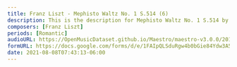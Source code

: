 ```yaml
---
title: Franz Liszt - Mephisto Waltz No. 1 S.514 (6)
description: This is the description for Mephisto Waltz No. 1 S.514 by Franz Liszt
composers: [Franz Liszt]
periods: [Romantic]
audioURL: https://OpenMusicDataset.github.io/Maestro/maestro-v3.0.0/2014/MIDI-UNPROCESSED_21-22_R1_2014_MID--AUDIO_21_R1_2014_wav--4.midi
formURL: https://docs.google.com/forms/d/e/1FAIpQLSduRgw4b0bGie84Ydw3A5gdsH8_OFdSk9QlJe5WYs7hvB468Q/viewform
date: 2021-08-08T07:43:13-06:00
---
```

